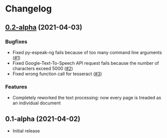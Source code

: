 # Changelog

## [0.2-alpha](https://www.github.com/rmainer/pdf2mp3/compare/v0.1-alpha...v0.2-alpha) (2021-04-03)

### Bugfixes

* Fixed py-espeak-ng fails because of too many command line arguments ([#1](https://github.com/rmainer/pdf2mp3/issues/1))
* Fixed Google-Text-To-Speech API request fails because the number of characters exceed 5000 ([#2](https://github.com/rmainer/pdf2mp3/issues/2))
* Fixed wrong function call for tesseract ([#3](https://github.com/rmainer/pdf2mp3/issues/3))

### Features

* Completely reworked the text processing: now every page is treaded as an individual document

## 0.1-alpha (2021-04-02)

* Initial release
